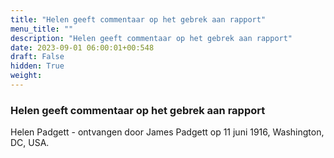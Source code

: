 ```yaml
---
title: "Helen geeft commentaar op het gebrek aan rapport"
menu_title: ""
description: "Helen geeft commentaar op het gebrek aan rapport"
date: 2023-09-01 06:00:01+00:548
draft: False
hidden: True
weight:
---
```

### Helen geeft commentaar op het gebrek aan rapport

Helen Padgett - ontvangen door James Padgett op 11 juni 1916, Washington, DC, USA.
